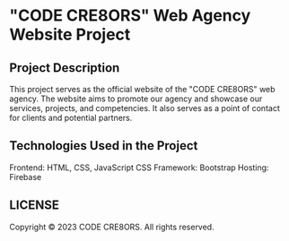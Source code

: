 # "CODE CRE8ORS" Web Agency Website Project

## Project Description
This project serves as the official website of the "CODE CRE8ORS" web agency. The website aims to promote our agency and showcase our services, projects, and competencies. It also serves as a point of contact for clients and potential partners.

## Technologies Used in the Project
Frontend: HTML, CSS, JavaScript
CSS Framework: Bootstrap
Hosting: Firebase

## LICENSE 
Copyright © 2023 CODE CRE8ORS. All rights reserved.
